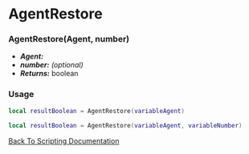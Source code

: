 # AgentRestore

### AgentRestore(Agent, number)
- ***Agent:*** 
- ***number:*** *(optional)* 
- ***Returns:*** boolean

### Usage

```Lua
local resultBoolean = AgentRestore(variableAgent)
```

```Lua
local resultBoolean = AgentRestore(variableAgent, variableNumber)
```



[Back To Scripting Documentation](../README.md)
